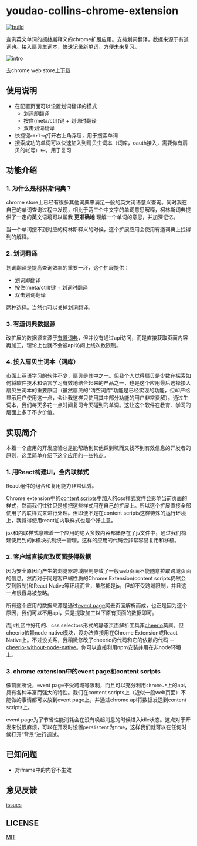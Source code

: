 # youdao-collins-chrome-extension

[![build](https://api.travis-ci.org/oyyd/youdao-collins-chrome-extension.svg?branch=master)](https://travis-ci.org/oyyd/youdao-collins-chrome-extension)

查询英文单词的[柯林斯](https://www.collinsdictionary.com/)释义的chrome扩展应用。支持划词翻译，数据来源于有道词典。接入扇贝生词本，快速记录新单词，方便未来复习。

![intro](https://oyyd.github.io/youdao-collins-chrome-extension/pics/intro.webp)

去chrome web store上[下载](https://chrome.google.com/webstore/detail/mkohdjbfagmlcaclajmadgkojelkbbfj/)

## 使用说明

- 在配置页面可以设置划词翻译的模式
  - 划词即翻译
  - 按住(meta/ctrl)键 + 划词时翻译
  - 双击划词翻译
- 快捷键`ctrl+q`打开右上角浮层，用于搜索单词
- 搜索成功的单词可以快速加入到扇贝生词本（词库，oauth接入，需要你有扇贝的帐号）中，用于复习

## 功能介绍

### 1. 为什么是柯林斯词典？

chrome store上已经有很多其他词典来满足一般的英文词语意义查询。同时我在自己的单词查询过程中发现，相比于两三个中文字的单词意思解释，柯林斯词典提供了一定的英文语境可以帮我 **更准确地** 理解一个单词的意思，并加深记忆。

当一个单词搜不到对应的柯林斯释义的时候，这个扩展应用会使用有道词典上找得到的解释。

### 2. 划词翻译

划词翻译是提高查询效率的重要一环，这个扩展提供：

- 划词即翻译
- 按住(meta/ctrl)键 + 划词时翻译
- 双击划词翻译

两种选择。当然也可以关掉划词翻译。

### 3. 有道词典数据源

改扩展的数据源来源于[有道词典](http://dict.youdao.com/)，但并没有通过api访问，而是直接获取页面内容再加工，理论上也就不会被api访问上线次数限制。

### 4. 接入扇贝生词本（词库）

市面上英语学习的软件不少，扇贝是其中之一。但我个人觉得扇贝是少数在探索如何将软件技术和语言学习有效地结合起来的产品之一，也是这个应用最后选择接入扇贝生词本的重要原因（虽然扇贝的“清空词库”功能是已经实现的功能，但却严格显示用户使用这一点，会让我这样只使用其中部分功能的用户非常费解）。通过生词本，我们每天多花一点时间复习今天碰到的单词。这让这个软件在教育、学习的层面上多了不少价值。

## 实现简介

本着一个应用的开发应验总是能帮助到其他踩到坑而又找不到有效信息的开发者的原则，这里简单介绍下这个应用的一些特点。

### 1. 用React构建UI，全内联样式

React组件的组合和复用能力非常优秀。

Chrome extension中的[content scripts](https://developer.chrome.com/extensions/content_scripts)中加入的css样式文件会影响当前页面的样式，然而我们往往只是想把这些样式用在自己的扩展上。所以这个扩展直接全部使用了内联样式来进行处理。但即便不是在content scripts这样特殊的运行环境上，我觉得使用react加内联样式也是个好主意。

jsx和内联样式意味着一个应用的绝大多数内容都储存在了js文件中，通过我们构建使用到的js模块机制统一管理。这样的应用的代码会非常容易复用和移植。

### 2. 客户端直接爬取页面获得数据

因为安全原因而产生的浏览器跨域限制导致了一般web页面不能随意拉取跨域页面的信息，然而对于同是客户端性质的Chrome Extension(content scripts仍然会受到限制)和React Native等环境而言，虽然都是js，但却不受跨域限制，并且这一点很容易被忽略。

所有这个应用的数据来源是通过[event page](https://developer.chrome.com/extensions/event_pages)爬去页面解析而成，也正是因为这个原因，我们可以不用api，只是提取加工以下原有页面的数据即可。

而js社区中好用的、css selectors形式的静态页面解析工具非[cheerio](https://github.com/cheeriojs/cheerio)莫属。但cheerio依赖node native模块，没办法直接用在Chrome Extension或React Native上。不过没关系，我稍微修改了cheerio的代码和它的依赖的代码 － [cheerio-without-node-native](https://github.com/oyyd/cheerio-without-node-native)。你可以直接利用npm安装并用在非node环境上。

### 3. chrome extension中的event page和content scripts

像前面所说，event page不受跨域等限制，而且可以充分利用`chrome.*`上的api，具有各种丰富而强大的特性。我们在content scripts上（近似一般web页面）不能做的事情都可以放到event page上，并通过chrome api将数据发送到content scripts上。

event page为了节省性能消耗会在没有唤起消息的时候进入idle状态。这点对于开发来说很麻烦，可以在开发时设置`persistent`为`true`，这样我们就可以在任何时候打开“背景”进行调试。

## 已知问题

- 对iframe中的内容不生效

## 意见反馈

[issues](https://github.com/oyyd/youdao-collins-chrome-extension/issues)

## LICENSE

[MIT](./LICENSE.md)

